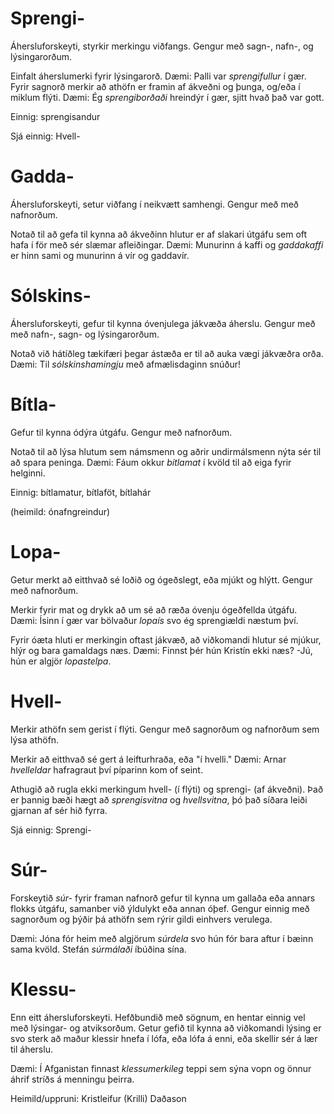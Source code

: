 # Sprengi-

Áhersluforskeyti, styrkir merkingu viðfangs. Gengur með sagn-, nafn-, og lýsingarorðum.

Einfalt áherslumerki fyrir lýsingarorð. Dæmi: Palli var *sprengifullur* í gær.
Fyrir sagnorð merkir að athöfn er framin af ákveðni og þunga, og/eða í miklum flýti. Dæmi: Ég *sprengiborðaði* hreindýr í gær, sjitt hvað það var gott.

Einnig: sprengisandur

Sjá einnig: Hvell-

# Gadda-

Áhersluforskeyti, setur viðfang í neikvætt samhengi. Gengur með með nafnorðum.

Notað til að gefa til kynna að ákveðinn hlutur er af slakari útgáfu sem oft hafa í för með sér slæmar afleiðingar. Dæmi: Munurinn á kaffi og *gaddakaffi* er hinn sami og munurinn á vír og gaddavír.

# Sólskins-

Áhersluforskeyti, gefur til kynna óvenjulega jákvæða áherslu. Gengur með með nafn-, sagn- og lýsingarorðum.

Notað við hátíðleg tækifæri þegar ástæða er til að auka vægi jákvæðra orða. Dæmi: Til *sólskinshamingju* með afmælisdaginn snúður!

# Bítla-

Gefur til kynna ódýra útgáfu. Gengur með nafnorðum.

Notað til að lýsa hlutum sem námsmenn og aðrir undirmálsmenn nýta sér til að spara peninga. Dæmi: Fáum okkur *bítlamat* í kvöld til að eiga fyrir helginni.

Einnig: bítlamatur, bítlaföt, bítlahár

(heimild: ónafngreindur)

# Lopa-

Getur merkt að eitthvað sé loðið og ógeðslegt, eða mjúkt og hlýtt. Gengur með nafnorðum.

Merkir fyrir mat og drykk að um sé að ræða óvenju ógeðfellda útgáfu. Dæmi: Ísinn í gær var bölvaður *lopaís* svo ég sprengiældi næstum því.

Fyrir óæta hluti er merkingin oftast jákvæð, að viðkomandi hlutur sé mjúkur, hlýr og bara gamaldags næs. Dæmi: Finnst þér hún Kristín ekki næs? -Jú, hún er algjör *lopastelpa*.

# Hvell-

Merkir athöfn sem gerist í flýti. Gengur með sagnorðum og nafnorðum sem lýsa athöfn.

Merkir að eitthvað sé gert á leifturhraða, eða "í hvelli." Dæmi: Arnar *hvelleldar* hafragraut því píparinn kom of seint.

Athugið að rugla ekki merkingum hvell- (í flýti) og sprengi- (af ákveðni). Það er þannig bæði hægt að *sprengisvitna* og *hvellsvitna*, þó það síðara leiði gjarnan af sér hið fyrra.

Sjá einnig: Sprengi-

# Súr-

Forskeytið *súr-* fyrir framan nafnorð gefur til kynna um gallaða eða annars flokks útgáfu, samanber við ýldulykt eða annan óþef. Gengur einnig með sagnorðum og þýðir þá athöfn sem rýrir gildi einhvers verulega.

Dæmi: Jóna fór heim með algjörum *súrdela* svo hún fór bara aftur í bæinn sama kvöld. Stefán *súrmálaði* íbúðina sína.

# Klessu-

Enn eitt áhersluforskeyti. Hefðbundið með sögnum, en hentar einnig vel með lýsingar- og atviksorðum. Getur gefið til kynna að viðkomandi lýsing er svo sterk að maður klessir hnefa í lófa, eða lófa á enni, eða skellir sér á lær til áherslu.

Dæmi: Í Afganistan finnast *klessumerkileg* teppi sem sýna vopn og önnur áhrif stríðs á menningu þeirra.

Heimild/uppruni: Kristleifur (Krilli) Daðason